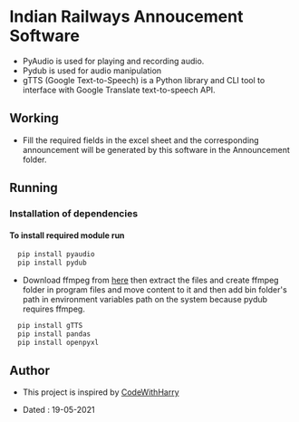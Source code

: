 # Indian Railways Annoucement Software

-  PyAudio is used for playing and recording audio.
-  Pydub is used for audio manipulation
-  gTTS (Google Text-to-Speech) is a Python library and CLI tool to interface with Google Translate text-to-speech API.

## Working

- Fill the required fields in the excel sheet and the corresponding announcement will be generated by this software in the Announcement folder.

## Running

### Installation of dependencies

#### To install required module run

```bash
  pip install pyaudio
  pip install pydub
```
- Download ffmpeg from [here](https://www.ffmpeg.org/download.html) then extract the files and create ffmpeg folder in program files and move content to it and then add bin folder's path in environment variables path on the system because pydub requires ffmpeg.

```bash
  pip install gTTS
  pip install pandas
  pip install openpyxl
```
## Author

- This project is inspired by [CodeWithHarry](https://youtube.com/playlist?list=PLu0W_9lII9agICnT8t4iYVSZ3eykIAOME)

- Dated : 19-05-2021